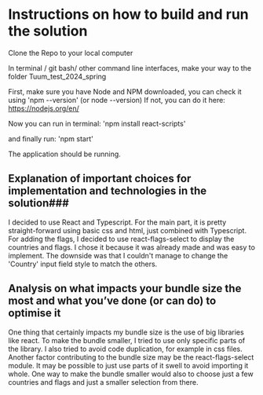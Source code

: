 # Instructions on how to build and run the solution

Clone the Repo to your local computer

In terminal / git bash/ other command line interfaces, make your way to the folder
Tuum_test_2024_spring

First, make sure you have Node and NPM downloaded, you can check it using 'npm --version' (or node --version)
If not, you can do it here: https://nodejs.org/en/ 

Now you can run in terminal:
'npm install react-scripts'

and finally run:
'npm start'

The application should be running.

## Explanation of important choices for implementation and technologies in the solution###

I decided to use React and Typescript. For the main part, it is pretty straight-forward using basic css and html, just combined with Typescript. For adding the flags, I decided to use react-flags-select to display the countries and flags. I chose it because it was already made and was easy to implement. The downside was that I couldn't manage to change the 'Country' input field style to match the others.

## Analysis on what impacts your bundle size the most and what you’ve done (or can do) to optimise it

One thing that certainly impacts my bundle size is the use of big libraries like react. To make the bundle smaller, I tried to use only specific parts of the library. I also tried to avoid code duplication, for example in css files. Another factor contributing	to the bundle size may be the react-flags-select module. It may be possible to just use parts of it swell to avoid importing it whole. One way to make the bundle smaller would also to choose just a few countries and flags and just a smaller selection from there. 
